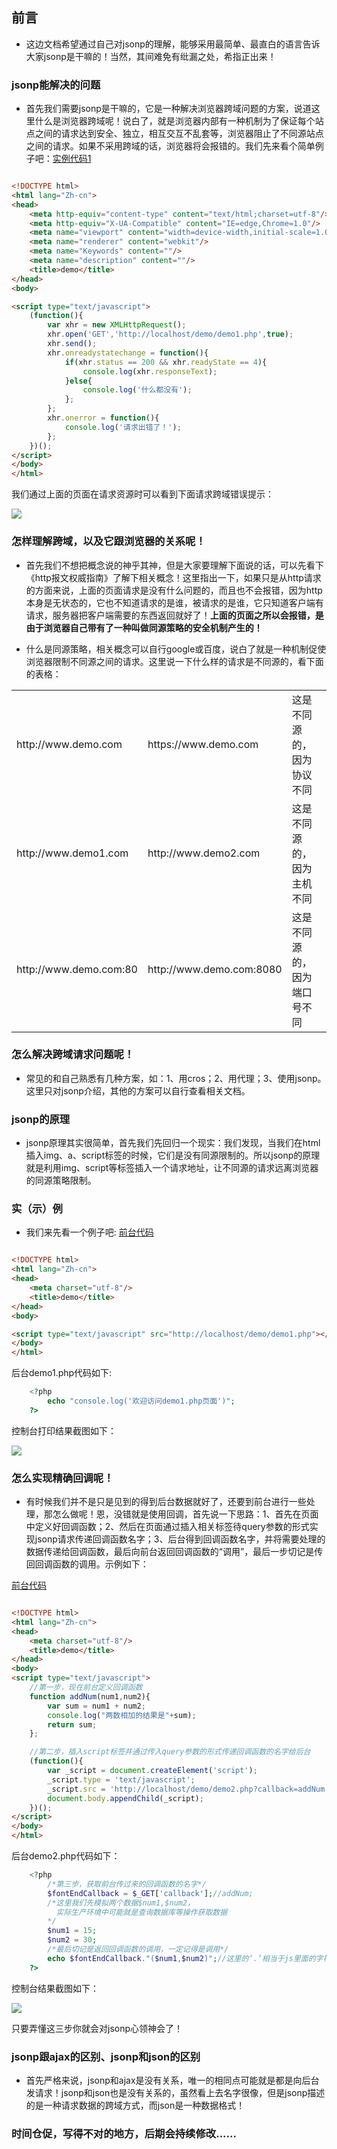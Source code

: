 ## 前言

* 这边文档希望通过自己对jsonp的理解，能够采用最简单、最直白的语言告诉大家jsonp是干嘛的！当然，其间难免有纰漏之处，希指正出来！

### jsonp能解决的问题

* 首先我们需要jsonp是干嘛的，它是一种解决浏览器跨域问题的方案，说道这里什么是浏览器跨域呢！说白了，就是浏览器内部有一种机制为了保证每个站点之间的请求达到安全、独立，相互交互不乱套等，浏览器阻止了不同源站点之间的请求。如果不采用跨域的话，浏览器将会报错的。我们先来看个简单例子吧：[实例代码1](https://github.com/woai30231/webDevDetails/blob/master/7/demo1.html)

```html

<!DOCTYPE html>
<html lang="Zh-cn">
<head>
	<meta http-equiv="content-type" content="text/html;charset=utf-8"/>
	<meta http-equiv="X-UA-Compatible" content="IE=edge,Chrome=1.0"/>
	<meta name="viewport" content="width=device-width,initial-scale=1.0,user-scalable=no"/>
	<meta name="renderer" content="webkit"/>
	<meta name="Keywords" content=""/>
	<meta name="description" content=""/>
	<title>demo</title>
</head>
<body>

<script type="text/javascript">
	(function(){
		var xhr = new XMLHttpRequest();
		xhr.open('GET','http://localhost/demo/demo1.php',true);
		xhr.send();
		xhr.onreadystatechange = function(){
			if(xhr.status == 200 && xhr.readyState == 4){
				console.log(xhr.responseText);
			}else{
				console.log('什么都没有');
			};
		};
		xhr.onerror = function(){
			console.log('请求出错了！');
		};
	})();
</script>
</body>
</html>

```

我们通过上面的页面在请求资源时可以看到下面请求跨域错误提示：

![](https://github.com/woai30231/webDevDetails/blob/master/image/7_1.png)


### 怎样理解跨域，以及它跟浏览器的关系呢！

* 首先我们不想把概念说的神乎其神，但是大家要理解下面说的话，可以先看下《http报文权威指南》了解下相关概念！这里指出一下，如果只是从http请求的方面来说，上面的页面请求是没有什么问题的，而且也不会报错，因为http本身是无状态的，它也不知道请求的是谁，被请求的是谁，它只知道客户端有请求，服务器把客户端需要的东西返回就好了！**上面的页面之所以会报错，是由于浏览器自己带有了一种叫做同源策略的安全机制产生的！**

* 什么是同源策略，相关概念可以自行google或百度，说白了就是一种机制促使浏览器限制不同源之间的请求。这里说一下什么样的请求是不同源的，看下面的表格：



<table>
	<tr>
		<td>http://www.demo.com</td>
		<td>https://www.demo.com</td>
		<td>这是不同源的，因为协议不同</td>
	</tr>
	<tr>
		<td>http://www.demo1.com</td>
		<td>http://www.demo2.com</td>
		<td>这是不同源的，因为主机不同</td>
	</tr>
	<tr>
		<td>http://www.demo.com:80</td>
		<td>http://www.demo.com:8080</td>
		<td>这是不同源的，因为端口号不同</td>
	</tr>
</table>


### 怎么解决跨域请求问题呢！

* 常见的和自己熟悉有几种方案，如：1、用cros；2、用代理；3、使用jsonp。这里只对jsonp介绍，其他的方案可以自行查看相关文档。

### jsonp的原理

* jsonp原理其实很简单，首先我们先回归一个现实：我们发现，当我们在html插入img、a、script标签的时候，它们是没有同源限制的。所以jsonp的原理就是利用img、script等标签插入一个请求地址，让不同源的请求远离浏览器的同源策略限制。

### 实（示）例

* 我们来先看一个例子吧: [前台代码](https://github.com/woai30231/webDevDetails/blob/master/7/demo2.html)

```html

<!DOCTYPE html>
<html lang="Zh-cn">
<head>
	<meta charset="utf-8"/>
	<title>demo</title>
</head>
<body>

<script type="text/javascript" src="http://localhost/demo/demo1.php"></script>
</body>
</html>

```

后台demo1.php代码如下:

```php
	<?php
		echo "console.log('欢迎访问demo1.php页面')";
	?>	
```

控制台打印结果截图如下：

![](https://github.com/woai30231/webDevDetails/blob/master/image/7_2.png)

### 怎么实现精确回调呢！

* 有时候我们并不是只是见到的得到后台数据就好了，还要到前台进行一些处理，那怎么做呢！恩，没错就是使用回调，首先说一下思路：1、首先在页面中定义好回调函数；2、然后在页面通过插入相关标签待query参数的形式实现jsonp请求传递回调函数名字；3、后台得到回调函数名字，并将需要处理的数据传递给回调函数，最后向前台返回回调函数的“调用”，最后一步切记是传回回调函数的调用。示例如下：

[前台代码](https://github.com/woai30231/webDevDetails/blob/master/7/demo3.html)

```html

<!DOCTYPE html>
<html lang="Zh-cn">
<head>
	<meta charset="utf-8"/>
	<title>demo</title>
</head>
<body>
<script type="text/javascript">
	//第一步，现在前台定义回调函数
	function addNum(num1,num2){
		var sum = num1 + num2;
		console.log("两数相加的结果是"+sum);
		return sum;
	};

	//第二步，插入script标签并通过传入query参数的形式传递回调函数的名字给后台
	(function(){
		var _script = document.createElement('script');
		_script.type = 'text/javascript';
		_script.src = 'http://localhost/demo/demo2.php?callback=addNum';
		document.body.appendChild(_script);
	})();
</script>
</body>
</html>

```

后台demo2.php代码如下：

```php
	<?php
		/*第三步，获取前台传过来的回调函数的名字*/
		$fontEndCallback = $_GET['callback'];//addNum;
		/*这里我们先模拟两个数据$num1,$num2，
		  实际生产环境中可能就是查询数据库等操作获取数据
		*/
		$num1 = 15;
		$num2 = 30;
		/*最后切记是返回回调函数的调用，一定记得是调用*/
		echo $fontEndCallback."($num1,$num2)";//这里的‘.’相当于js里面的字符串连接操作，等同+
	?>
```

控制台结果截图如下：

![](https://github.com/woai30231/webDevDetails/blob/master/image/7_3.png)

只要弄懂这三步你就会对jsonp心领神会了！

### jsonp跟ajax的区别、jsonp和json的区别

* 首先严格来说，jsonp和ajax是没有关系，唯一的相同点可能就是都是向后台发请求！jsonp和json也是没有关系的，虽然看上去名字很像，但是jsonp描述的是一种请求数据的跨域方式，而json是一种数据格式！

### 时间仓促，写得不对的地方，后期会持续修改......